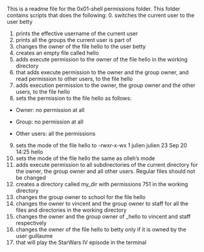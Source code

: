 This is a readme file for the 0x01-shell permissions folder. This folder contains scripts that does the following:
0. switches the current user to the user betty
1. prints the effective username of the current user
2. prints all the groups the current user is part of
3. changes the owner of the file hello to the user betty
4. creates an empty file called hello
5. adds execute permission to the owner of the file hello in the working directory
6. that adds execute permission to the owner and the group owner, and read permission to other users, to the file hello
7. adds execution permission to the owner, the group owner and the other users, to the file hello
8. sets the permission to the file hello as follows:

- Owner: no permission at all

- Group: no permission at all

- Other users: all the permissions
9. sets the mode of the file hello to -rwxr-x-wx 1 julien julien 23 Sep 20 14:25 hello
10. sets the mode of the file hello the same as olleh’s mode
11. adds execute permission to all subdirectories of the current directory for the owner, the group owner and all other users. Regular files should not be changed
12. creates a directory called my_dir with permissions 751 in the working directory
13. changes the group owner to school for the file hello
14. changes the owner to vincent and the group owner to staff for all the files and directories in the working directory
15. changes the owner and the group owner of _hello to vincent and staff respectively
16. changes the owner of the file hello to betty only if it is owned by the user guillaume
17. that will play the StarWars IV episode in the terminal 
